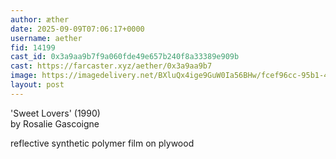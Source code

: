 ```yaml
---
author: æther
date: 2025-09-09T07:06:17+0000
username: aether
fid: 14199
cast_id: 0x3a9aa9b7f9a060fde49e657b240f8a33389e909b
cast: https://farcaster.xyz/aether/0x3a9aa9b7
image: https://imagedelivery.net/BXluQx4ige9GuW0Ia56BHw/fcef96cc-95b1-40d2-e662-f6ee4f093000/original
layout: post
---
```

'Sweet Lovers' (1990)   
by Rosalie Gascoigne  
  
reflective synthetic polymer film on plywood  

<img src='https://imagedelivery.net/BXluQx4ige9GuW0Ia56BHw/fcef96cc-95b1-40d2-e662-f6ee4f093000/original' alt='' referrerpolicy='no-referrer'/>